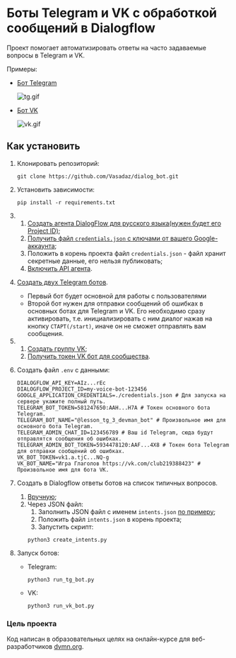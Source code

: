 # Боты Telegram и VK с обработкой сообщений в Dialogflow

Проект помогает автоматизировать ответы на часто задаваемые вопросы в Telegram и VK.

Примеры:

   - [Бот Telegram](https://t.me/lesson_tg_3_devman_bot)

     ![tg.gif](docs%2Ftg.gif)


   - [Бот VK](https://vk.com/club219388423)

     ![vk.gif](docs%2Fvk.gif)

## Как установить

1. Клонировать репозиторий:
    ```shell
    git clone https://github.com/Vasadaz/dialog_bot.git
    ```

2. Установить зависимости:
    ```shell
    pip install -r requirements.txt
    ```

3. 1. [Создать агента DialogFlow для русского языка(нужен будет его Project ID)](https://dialogflow.cloud.google.com/#/newAgent);
   2. [Получить файл `credentials.json` с ключами от вашего Google-аккаунта](https://cloud.google.com/dialogflow/es/docs/quick/setup#sdk);
   3. Положить в корень проекта файл `credentials.json` - файл хранит секретные данные, его нельзя публиковать; 
   4. [Включить API агента](https://cloud.google.com/dialogflow/es/docs/quick/setup#api).
   

4. [Создать двух Telegram ботов](https://telegram.me/BotFather).
   - Первый бот будет основной для работы с пользователями
   - Второй бот нужен для отправки сообщений об ошибках в основных ботах для Telegram и VK.
   Его необходимо сразу активировать, т.е. инициализировать с ним диалог нажав на кнопку `СТАРТ(/start)`,
   иначе он не сможет отправлять вам сообщения.


5. 1. [Создать группу VK](https://vk.com/faq18025);
   2. [Получить токен VK бот для сообщества](https://vk.com/@articles_vk-token-groups).


6. Создать файл `.env` с данными:
    ```dotenv
    DIALOGFLOW_API_KEY=AIz...rEc
    DIALOGFLOW_PROJECT_ID=my-voice-bot-123456
    GOOGLE_APPLICATION_CREDENTIALS=./credentials.json # Для запуска на сервере укажите полный путь.
    TELEGRAM_BOT_TOKEN=581247650:AAH...H7A # Токен основного бота Telegram.
    TELEGRAM_BOT_NAME="@lesson_tg_3_devman_bot" # Произвольное имя для основного бота Telegram.
    TELEGRAM_ADMIN_CHAT_ID=123456789 # Ваш id Telegram, сюда будут отправлятся сообщения об ошибках.
    TELEGRAM_ADMIN_BOT_TOKEN=5934478120:AAF...4X8 # Токен бота Telegram для отправки сообщений об ошибках.
    VK_BOT_TOKEN=vk1.a.tjC...NQ-g
    VK_BOT_NAME="Игра Глаголов https://vk.com/club219388423" # Произвольное имя для бота VK.
    ```
   
7. Создать в Dialogflow ответы ботов на список типичных вопросов.
   1. [Вручную](https://cloud.google.com/dialogflow/es/docs/intents-training-phrases);
   2. Через JSON файл:
      1. Заполнить JSON файл с именем `intents.json` [по примеру](./intents.json);
      2. Положить файл `intents.json` в корень проекта;
      2. Запустить скрипт:
        ```shell
        python3 create_intents.py
        ```

8. Запуск ботов:
   - Telegram:
     ```shell
     python3 run_tg_bot.py
     ```
        
   - VK:
     ```shell
     python3 run_vk_bot.py
     ```
    
### Цель проекта

Код написан в образовательных целях на онлайн-курсе для веб-разработчиков [dvmn.org](https://dvmn.org/).
